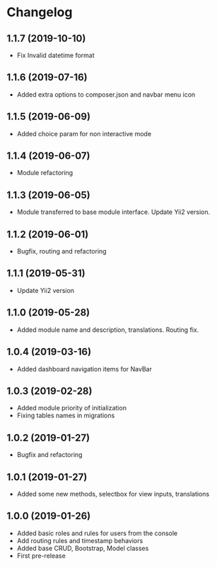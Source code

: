 Changelog
=========

## 1.1.7 (2019-10-10)
 * Fix Invalid datetime format

## 1.1.6 (2019-07-16)
 * Added extra options to composer.json and navbar menu icon

## 1.1.5 (2019-06-09)
 * Added choice param for non interactive mode
 
## 1.1.4 (2019-06-07)
 * Module refactoring
 
## 1.1.3 (2019-06-05)
 * Module transferred to base module interface. Update Yii2 version.

## 1.1.2 (2019-06-01)
 * Bugfix, routing and refactoring
 
## 1.1.1 (2019-05-31)
 * Update Yii2 version

## 1.1.0 (2019-05-28)
 * Added module name and description, translations. Routing fix.
 
## 1.0.4 (2019-03-16)
 * Added dashboard navigation items for NavBar
 
## 1.0.3 (2019-02-28)
 * Added module priority of initialization
 * Fixing tables names in migrations
 
## 1.0.2 (2019-01-27)
 * Bugfix and refactoring
 
## 1.0.1 (2019-01-27)
 * Added some new methods, selectbox for view inputs, translations
 
## 1.0.0 (2019-01-26)
 * Added basic roles and rules for users from the console
 * Add routing rules and timestamp behaviors
 * Added base CRUD, Bootstrap, Model classes
 * First pre-release